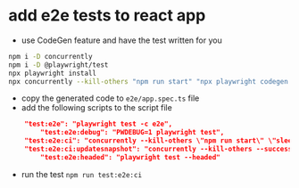 # add e2e tests to react app

- use CodeGen feature and have the test written for you
```bash
npm i -D concurrently
npm i -D @playwright/test
npx playwright install
npx concurrently --kill-others "npm run start" "npx playwright codegen --viewport-size  \"1200, 720\" localhost:3000"
```

- copy the generated code to `e2e/app.spec.ts` file
- add the following scripts to the script file

```json
    "test:e2e": "playwright test -c e2e",
		"test:e2e:debug": "PWDEBUG=1 playwright test",
    "test:e2e:ci": "concurrently --kill-others \"npm run start\" \"sleep 5 && npm run test:e2e\"",
    "test:e2e:ci:updatesnapshot": "concurrently --kill-others --success first \"npm run start\" \"sleep 5 && npm run test:e2e -- --update-snapshots\"",
		"test:e2e:headed": "playwright test --headed"
```

- run the test `npm run test:e2e:ci`

